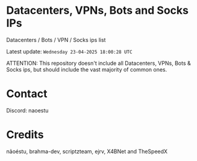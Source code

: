 # Datacenters, VPNs, Bots and Socks IPs
 
Datacenters / Bots / VPN / Socks ips list

Latest update: `Wednesday 23-04-2025 18:00:28 UTC` 

ATTENTION: This repository doesn't include all Datacenters, VPNs, Bots & Socks ips, 
but should include the vast majority of common ones.

# Contact
Discord: naoestu

# Credits
nãoéstu, brahma-dev, scriptzteam, ejrv, X4BNet and TheSpeedX
